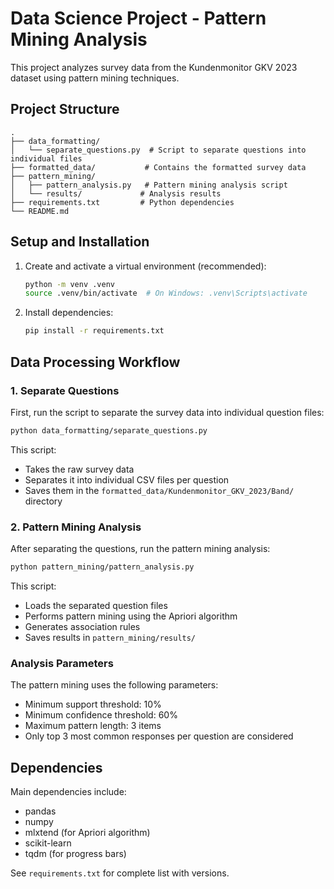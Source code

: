 # Data Science Project - Pattern Mining Analysis

This project analyzes survey data from the Kundenmonitor GKV 2023 dataset using pattern mining techniques.

## Project Structure

```
.
├── data_formatting/
│   └── separate_questions.py  # Script to separate questions into individual files
├── formatted_data/           # Contains the formatted survey data
├── pattern_mining/
│   ├── pattern_analysis.py   # Pattern mining analysis script
│   └── results/             # Analysis results
├── requirements.txt         # Python dependencies
└── README.md
```

## Setup and Installation

1. Create and activate a virtual environment (recommended):
   ```bash
   python -m venv .venv
   source .venv/bin/activate  # On Windows: .venv\Scripts\activate
   ```

2. Install dependencies:
   ```bash
   pip install -r requirements.txt
   ```

## Data Processing Workflow

### 1. Separate Questions

First, run the script to separate the survey data into individual question files:

```bash
python data_formatting/separate_questions.py
```

This script:
- Takes the raw survey data
- Separates it into individual CSV files per question
- Saves them in the `formatted_data/Kundenmonitor_GKV_2023/Band/` directory

### 2. Pattern Mining Analysis

After separating the questions, run the pattern mining analysis:

```bash
python pattern_mining/pattern_analysis.py
```

This script:
- Loads the separated question files
- Performs pattern mining using the Apriori algorithm
- Generates association rules
- Saves results in `pattern_mining/results/`

### Analysis Parameters

The pattern mining uses the following parameters:
- Minimum support threshold: 10%
- Minimum confidence threshold: 60%
- Maximum pattern length: 3 items
- Only top 3 most common responses per question are considered

## Dependencies

Main dependencies include:
- pandas
- numpy
- mlxtend (for Apriori algorithm)
- scikit-learn
- tqdm (for progress bars)

See `requirements.txt` for complete list with versions. 